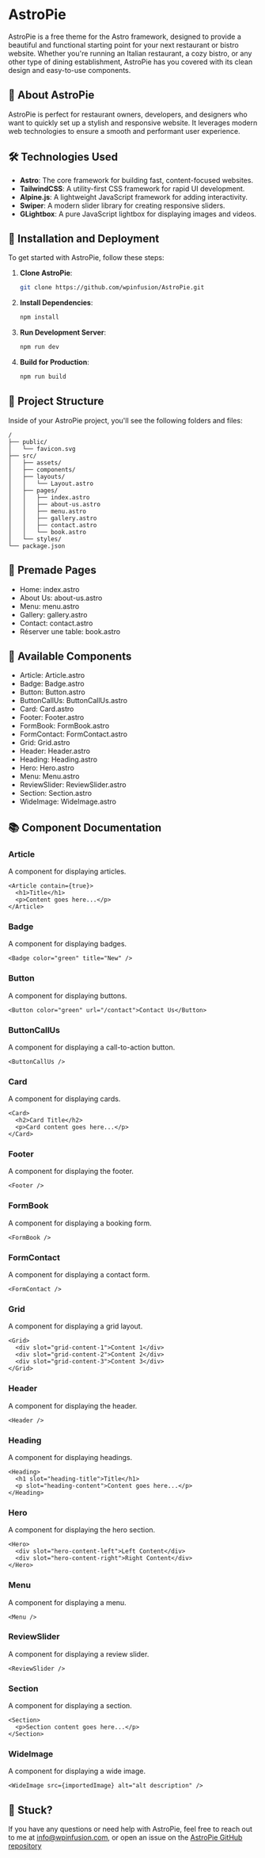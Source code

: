 # AstroPie

AstroPie is a free theme for the Astro framework, designed to provide a beautiful and functional starting point for your next restaurant or bistro website. Whether you're running an Italian restaurant, a cozy bistro, or any other type of dining establishment, AstroPie has you covered with its clean design and easy-to-use components.

## 🌟 About AstroPie

AstroPie is perfect for restaurant owners, developers, and designers who want to quickly set up a stylish and responsive website. It leverages modern web technologies to ensure a smooth and performant user experience.

## 🛠️ Technologies Used

-   **Astro**: The core framework for building fast, content-focused websites.
-   **TailwindCSS**: A utility-first CSS framework for rapid UI development.
-   **Alpine.js**: A lightweight JavaScript framework for adding interactivity.
-   **Swiper**: A modern slider library for creating responsive sliders.
-   **GLightbox**: A pure JavaScript lightbox for displaying images and videos.

## 🚀 Installation and Deployment

To get started with AstroPie, follow these steps:

1. **Clone AstroPie**:

    ```sh
    git clone https://github.com/wpinfusion/AstroPie.git
    ```

2. **Install Dependencies**:

    ```sh
    npm install
    ```

3. **Run Development Server**:

    ```sh
    npm run dev
    ```

4. **Build for Production**:

    ```sh
    npm run build
    ```

## 📂 Project Structure

Inside of your AstroPie project, you'll see the following folders and files:

```text
/
├── public/
│   └── favicon.svg
├── src/
│   ├── assets/
│   ├── components/
│   ├── layouts/
│   │   └── Layout.astro
│   ├── pages/
│   │   ├── index.astro
│   │   ├── about-us.astro
│   │   ├── menu.astro
│   │   ├── gallery.astro
│   │   ├── contact.astro
│   │   └── book.astro
│   └── styles/
└── package.json
```

## 📄 Premade Pages

-   Home: index.astro
-   About Us: about-us.astro
-   Menu: menu.astro
-   Gallery: gallery.astro
-   Contact: contact.astro
-   Réserver une table: book.astro

## 🧩 Available Components

-   Article: Article.astro
-   Badge: Badge.astro
-   Button: Button.astro
-   ButtonCallUs: ButtonCallUs.astro
-   Card: Card.astro
-   Footer: Footer.astro
-   FormBook: FormBook.astro
-   FormContact: FormContact.astro
-   Grid: Grid.astro
-   Header: Header.astro
-   Heading: Heading.astro
-   Hero: Hero.astro
-   Menu: Menu.astro
-   ReviewSlider: ReviewSlider.astro
-   Section: Section.astro
-   WideImage: WideImage.astro

## 📚 Component Documentation

### Article

A component for displaying articles.

```astro
<Article contain={true}>
  <h1>Title</h1>
  <p>Content goes here...</p>
</Article>
```

### Badge

A component for displaying badges.

```astro
<Badge color="green" title="New" />
```

### Button

A component for displaying buttons.

```astro
<Button color="green" url="/contact">Contact Us</Button>
```

### ButtonCallUs

A component for displaying a call-to-action button.

```astro
<ButtonCallUs />
```

### Card

A component for displaying cards.

```astro
<Card>
  <h2>Card Title</h2>
  <p>Card content goes here...</p>
</Card>
```

### Footer

A component for displaying the footer.

```astro
<Footer />
```

### FormBook

A component for displaying a booking form.

```astro
<FormBook />
```

### FormContact

A component for displaying a contact form.

```astro
<FormContact />
```

### Grid

A component for displaying a grid layout.

```astro
<Grid>
  <div slot="grid-content-1">Content 1</div>
  <div slot="grid-content-2">Content 2</div>
  <div slot="grid-content-3">Content 3</div>
</Grid>
```

### Header

A component for displaying the header.

```astro
<Header />
```

### Heading

A component for displaying headings.

```astro
<Heading>
  <h1 slot="heading-title">Title</h1>
  <p slot="heading-content">Content goes here...</p>
</Heading>
```

### Hero

A component for displaying the hero section.

```astro
<Hero>
  <div slot="hero-content-left">Left Content</div>
  <div slot="hero-content-right">Right Content</div>
</Hero>
```

### Menu

A component for displaying a menu.

```astro
<Menu />
```

### ReviewSlider

A component for displaying a review slider.

```astro
<ReviewSlider />
```

### Section

A component for displaying a section.

```astro
<Section>
  <p>Section content goes here...</p>
</Section>
```

### WideImage

A component for displaying a wide image.

```astro
<WideImage src={importedImage} alt="alt description" />
```

## 👀 Stuck?

If you have any questions or need help with AstroPie, feel free to reach out to me at info@wpinfusion.com, or open an issue on the [AstroPie GitHub repository](https://github.com/wpinfusion/AstroPie)
